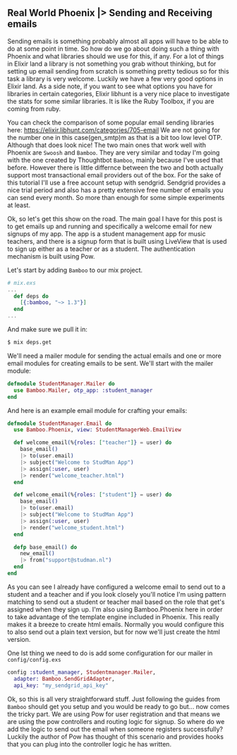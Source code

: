 ## Real World Phoenix |> Sending and Receiving emails

Sending emails is something probably almost all apps will have to be able to do at some point in time. So how do we go about doing such a thing with
Phoenix and what libraries should we use for this, if any. For a lot of things in Elixir land a library is not something you grab without thinking, but for setting up
email sending from scratch is something pretty tedious so for this task a library is very welcome. Luckily we have a few very good options in Elixir land. As a side note, if
you want to see what options you have for libraries in certain categories, Elixir libhunt is a very nice place to investigate the stats for some similar libraries. It is like the Ruby Toolbox, if you are coming from ruby.

You can check the comparison of some popular email sending libraries here: https://elixir.libhunt.com/categories/705-email
We are not going for the number one in this case(gen_smtp)m as that is a bit too low level OTP. Although that does look nice! The two main ones that work well with Phoenix are
`Swoosh` and `Bamboo`. They are very similar and today I'm going with the one created by Thoughtbot `Bamboo`, mainly because I've used that before. However there is little differnce between the two and both actually 
support most transactional email providers out of the box. For the sake of this tutorial I'll use a free account setup with sendgrid. Sendgrid provides a nice trial period and also has a pretty extensive free number of emails you can send every month.
So more than enough for some simple experiments at least.

Ok, so let's get this show on the road. The main goal I have for this post is to get emails up and running and specifically a welcome email for new signups of my app. The app is a student management app for music teachers, and there is a signup 
form that is built using LiveView that is used to sign up either as a teacher or as a student. The authentication mechanism is built using Pow. 

Let's start by adding `Bamboo` to our mix project.

```elixir
# mix.exs
...
  def deps do
    [{:bamboo, "~> 1.3"}]
  end
...
```

And make sure we pull it in:

```bash
$ mix deps.get
```

We'll need a mailer module for sending the actual emails and one or more email modules for creating emails to be sent. We'll start with the mailer module:

```elixir
defmodule StudentManager.Mailer do
  use Bamboo.Mailer, otp_app: :student_manager
end
```

And here is an example email module for crafting your emails:

```elixir
defmodule StudentManager.Email do
  use Bamboo.Phoenix, view: StudentManagerWeb.EmailView

  def welcome_email(%{roles: ["teacher"]} = user) do
    base_email()
    |> to(user.email)
    |> subject("Welcome to StudMan App")
    |> assign(:user, user)
    |> render("welcome_teacher.html")
  end

  def welcome_email(%{roles: ["student"]} = user) do
    base_email()
    |> to(user.email)
    |> subject("Welcome to StudMan App")
    |> assign(:user, user)
    |> render("welcome_student.html")
  end

  defp base_email() do
    new_email()
    |> from("support@studman.nl")
  end
end
```

As you can see I already have configured a welcome email to send out to a student and a teacher and if you look closely you'll notice I'm using pattern matching to send out a student or teacher mail based on the role that get's assigned when they sign up. I'm also using Bamboo.Phoenix here in order to take advantage of the template engine included in Phoenix. This really makes it a breeze to create html emails. Normally you would configure this to also send out a plain text version, but for now we'll just create the html version.

One lst thing we need to do is add some configuration for our mailer in `config/config.exs`

```elixir
config :student_manager, Studentmanager.Mailer,
  adapter: Bamboo.SendGridAdapter,
  api_key: "my_sendgrid_api_key"

```
Ok, so this is all very straightforward stuff. Just following the guides from `Bamboo` should get you setup and you would be ready to go but... now comes the tricky part. We are using Pow for user registration and that means we are using the pow controllers and routing logic for signup. So where do we add the logic to send out the email when someone registers successfully? Luckily the author of Pow has thought of this scenario and provides hooks that you can plug into the controller logic he has written.

